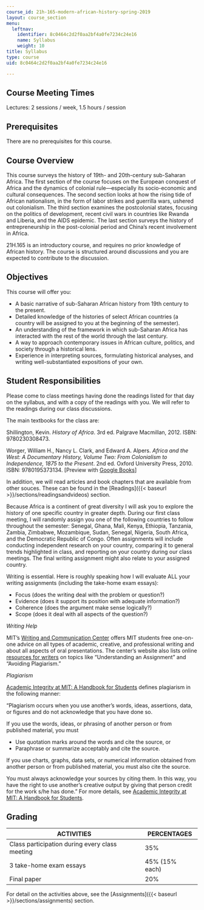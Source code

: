 ```yaml
---
course_id: 21h-165-modern-african-history-spring-2019
layout: course_section
menu:
  leftnav:
    identifier: 8c0464c2d2f0aa2bf4a0fe7234c24e16
    name: Syllabus
    weight: 10
title: Syllabus
type: course
uid: 8c0464c2d2f0aa2bf4a0fe7234c24e16

---
```


Course Meeting Times
--------------------

Lectures: 2 sessions / week, 1.5 hours / session

Prerequisites
-------------

There are no prerequisites for this course.

Course Overview
---------------

This course surveys the history of 19th\- and 20th\-century sub-Saharan Africa. The first section of the course focuses on the European conquest of Africa and the dynamics of colonial rule—especially its socio-economic and cultural consequences. The second section looks at how the rising tide of African nationalism, in the form of labor strikes and guerrilla wars, ushered out colonialism. The third section examines the postcolonial states, focusing on the politics of development, recent civil wars in countries like Rwanda and Liberia, and the AIDS epidemic. The last section surveys the history of entrepreneurship in the post-colonial period and China’s recent involvement in Africa.

21H.165 is an introductory course, and requires no prior knowledge of African history. The course is structured around discussions and you are expected to contribute to the discussion.

Objectives
----------

This course will offer you:

*   A basic narrative of sub-Saharan African history from 19th century to the present.
*   Detailed knowledge of the histories of select African countries (a country will be assigned to you at the beginning of the semester).
*   An understanding of the framework in which sub-Saharan Africa has interacted with the rest of the world through the last century.
*   A way to approach contemporary issues in African culture, politics, and society through a historical lens.
*   Experience in interpreting sources, formulating historical analyses, and writing well-substantiated expositions of your own.

Student Responsibilities
------------------------

Please come to class meetings having done the readings listed for that day on the syllabus, and with a copy of the readings with you. We will refer to the readings during our class discussions.

The main textbooks for the class are:

Shillington, Kevin. _History of Africa_. 3rd ed. Palgrave Macmillan, 2012. ISBN: 9780230308473. 

Worger, William H., Nancy L. Clark, and Edward A. Alpers. _Africa and the West: A Documentary History, Volume Two: From Colonialism to Independence, 1875 to the Present_. 2nd ed. Oxford University Press, 2010. ISBN: 9780195373134. \[Preview with [Google Books](https://books.google.com/books?id=8TXRCwAAQBAJ&pg=PAfrontcover#v=onepage&q&f=false)\]

In addition, we will read articles and book chapters that are available from other souces. These can be found in the [Readings]({{< baseurl >}}/sections/readingsandvideos) section.

Because Africa is a continent of great diversity I will ask you to explore the history of one specific country in greater depth. During our first class meeting, I will randomly assign you one of the following countries to follow throughout the semester: Senegal, Ghana, Mali, Kenya, Ethiopia, Tanzania, Zambia, Zimbabwe, Mozambique, Sudan, Senegal, Nigeria, South Africa, and the Democratic Republic of Congo. Often assignments will include conducting independent research on your country, comparing it to general trends highlighted in class, and reporting on your country during our class meetings. The final writing assignment might also relate to your assigned country.

Writing is essential. Here is roughly speaking how I will evaluate ALL your writing assignments (including the take-home exam essays):

*   Focus (does the writing deal with the problem or question?)
*   Evidence (does it support its position with adequate information?)
*   Coherence (does the argument make sense logically?)
*   Scope (does it deal with all aspects of the question?)

_Writing Help_

MIT’s [Writing and Communication Center](https://cmsw.mit.edu/writing-and-communication-center/) offers MIT students free one-on-one advice on all types of academic, creative, and professional writing and about all aspects of oral presentations. The center’s website also lists online [resources for writers](https://cmsw.mit.edu/writing-and-communication-center/resources/writers/) on topics like “Understanding an Assignment” and “Avoiding Plagiarism.”

_Plagiarism_

[Academic Integrity at MIT: A Handbook for Students](http://integrity.mit.edu/handbook/what-plagiarism) defines plagiarism in the following manner: 

“Plagiarism occurs when you use another’s words, ideas, assertions, data, or figures and do not acknowledge that you have done so.

If you use the words, ideas, or phrasing of another person or from published material, you must

*   Use quotation marks around the words and cite the source, or
*   Paraphrase or summarize acceptably and cite the source.

If you use charts, graphs, data sets, or numerical information obtained from another person or from published material, you must also cite the source.

You must always acknowledge your sources by citing them. In this way, you have the right to use another’s creative output by giving that person credit for the work s/he has done.” For more details, see [Academic Integrity at MIT: A Handbook for Students](http://integrity.mit.edu/).

Grading
-------

| ACTIVITIES | PERCENTAGES |
| --- | --- |
| Class participation during every class meeting | 35% |
| 3 take-home exam essays  | 45% (15% each) |
| Final paper  | 20% 

For detail on the activities above, see the [Assignments]({{< baseurl >}}/sections/assignments) section.